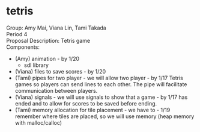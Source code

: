 # tetris

Group: Amy Mai, Viana Lin, Tami Takada  
Period 4  
Proposal Description: Tetris game  
Components:  
- (Amy) animation - by 1/20
  - sdl library
- (Viana) files to save scores - by 1/20
- (Tami) pipes for two player - we will allow two player - by 1/17
Tetris games so players can send lines to each other. 
The pipe will facilitate communication between players.
- (Viana) signals - we will use signals to show that a game - by 1/17
has ended and to allow for scores to be saved before
ending.
- (Tami) memory allocation for tile placement - we have to - 1/19
remember where tiles are placed, so we will use memory (heap memory with malloc/calloc)
